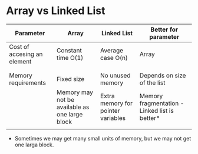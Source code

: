 # Array vs Linked List

| 		**Parameter**			| **Array**		    | **Linked List**	| **Better for parameter**	|
| ------------- 	| ------------- | ------------- | ------------- |
| Cost of accesing an element  | Constant time O(1)| Average case O(n) 	| Array			|
|					|				|				|				|
|  	|  | 	| 	|
| Memory requirements | Fixed size	| No unused memory | Depends on size of the list	| 
|| Memory may not be available as one large block| Extra memory for pointer variables		| Memory fragmentation - Linked list is better* 				|
|  	|  | 	| 	|



* Sometimes we may get many small units of memory, but we may not get one larga block.

